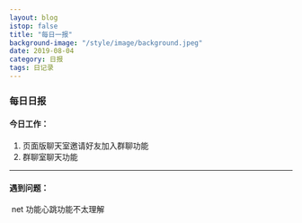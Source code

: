 ```yaml
---
layout: blog
istop: false
title: "每日一报"
background-image: "/style/image/background.jpeg"
date: 2019-08-04
category: 日报
tags: 日记录
---
```


### 每日日报

#### 今日工作：

1. 页面版聊天室邀请好友加入群聊功能
2. 群聊室聊天功能

---

#### 遇到问题：

​ net 功能心跳功能不太理解
